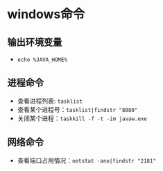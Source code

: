 # windows命令

## 输出环境变量

- `echo %JAVA_HOME%`

## 进程命令

- 查看进程列表: `tasklist`
- 查看某个进程号：`tasklist|findstr "8080"`
- 关闭某个进程：`taskkill -f -t -im javaw.exe`

## 网络命令

- 查看端口占用情况：`netstat -ano|findstr "2181"`
